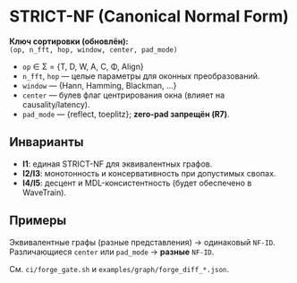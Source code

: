 # STRICT-NF (Canonical Normal Form)

**Ключ сортировки (обновлён):**  
`(op, n_fft, hop, window, center, pad_mode)`

- `op` ∈ Σ = {T, D, W, A, C, Φ, Align}
- `n_fft`, `hop` — целые параметры для оконных преобразований.
- `window` — {Hann, Hamming, Blackman, ...}
- `center` — булев флаг центрирования окна (влияет на causality/latency).
- `pad_mode` — {reflect, toeplitz}; **zero-pad запрещён (R7)**.

## Инварианты
- **I1**: единая STRICT-NF для эквивалентных графов.
- **I2/I3**: монотонность и консервативность при допустимых свопах.
- **I4/I5**: десцент и MDL-консистентность (будет обеспечено в WaveTrain).

## Примеры
Эквивалентные графы (разные представления) → одинаковый `NF-ID`.  
Различающиеся `center` или `pad_mode` → **разные** `NF-ID`.

См. `ci/forge_gate.sh` и `examples/graph/forge_diff_*.json`.
